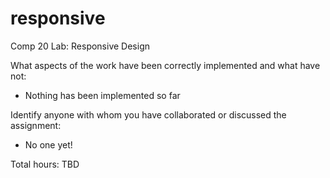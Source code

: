 # responsive
Comp 20 Lab: Responsive Design

What aspects of the work have been correctly implemented and what have not:
* Nothing has been implemented so far

Identify anyone with whom you have collaborated or discussed the assignment:
* No one yet!

Total hours: TBD
